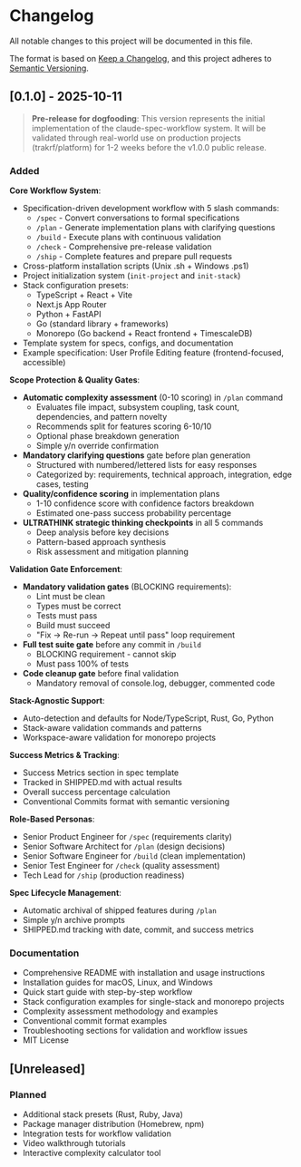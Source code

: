 # Changelog

All notable changes to this project will be documented in this file.

The format is based on [Keep a Changelog](https://keepachangelog.com/en/1.0.0/),
and this project adheres to [Semantic Versioning](https://semver.org/spec/v2.0.0.html).

## [0.1.0] - 2025-10-11

> **Pre-release for dogfooding**: This version represents the initial implementation of the claude-spec-workflow system. It will be validated through real-world use on production projects (trakrf/platform) for 1-2 weeks before the v1.0.0 public release.

### Added

**Core Workflow System**:
- Specification-driven development workflow with 5 slash commands:
  - `/spec` - Convert conversations to formal specifications
  - `/plan` - Generate implementation plans with clarifying questions
  - `/build` - Execute plans with continuous validation
  - `/check` - Comprehensive pre-release validation
  - `/ship` - Complete features and prepare pull requests
- Cross-platform installation scripts (Unix .sh + Windows .ps1)
- Project initialization system (`init-project` and `init-stack`)
- Stack configuration presets:
  - TypeScript + React + Vite
  - Next.js App Router
  - Python + FastAPI
  - Go (standard library + frameworks)
  - Monorepo (Go backend + React frontend + TimescaleDB)
- Template system for specs, configs, and documentation
- Example specification: User Profile Editing feature (frontend-focused, accessible)

**Scope Protection & Quality Gates**:
- **Automatic complexity assessment** (0-10 scoring) in `/plan` command
  - Evaluates file impact, subsystem coupling, task count, dependencies, and pattern novelty
  - Recommends split for features scoring 6-10/10
  - Optional phase breakdown generation
  - Simple y/n override confirmation
- **Mandatory clarifying questions** gate before plan generation
  - Structured with numbered/lettered lists for easy responses
  - Categorized by: requirements, technical approach, integration, edge cases, testing
- **Quality/confidence scoring** in implementation plans
  - 1-10 confidence score with confidence factors breakdown
  - Estimated one-pass success probability percentage
- **ULTRATHINK strategic thinking checkpoints** in all 5 commands
  - Deep analysis before key decisions
  - Pattern-based approach synthesis
  - Risk assessment and mitigation planning

**Validation Gate Enforcement**:
- **Mandatory validation gates** (BLOCKING requirements):
  - Lint must be clean
  - Types must be correct
  - Tests must pass
  - Build must succeed
  - "Fix → Re-run → Repeat until pass" loop requirement
- **Full test suite gate** before any commit in `/build`
  - BLOCKING requirement - cannot skip
  - Must pass 100% of tests
- **Code cleanup gate** before final validation
  - Mandatory removal of console.log, debugger, commented code

**Stack-Agnostic Support**:
- Auto-detection and defaults for Node/TypeScript, Rust, Go, Python
- Stack-aware validation commands and patterns
- Workspace-aware validation for monorepo projects

**Success Metrics & Tracking**:
- Success Metrics section in spec template
- Tracked in SHIPPED.md with actual results
- Overall success percentage calculation
- Conventional Commits format with semantic versioning

**Role-Based Personas**:
- Senior Product Engineer for `/spec` (requirements clarity)
- Senior Software Architect for `/plan` (design decisions)
- Senior Software Engineer for `/build` (clean implementation)
- Senior Test Engineer for `/check` (quality assessment)
- Tech Lead for `/ship` (production readiness)

**Spec Lifecycle Management**:
- Automatic archival of shipped features during `/plan`
- Simple y/n archive prompts
- SHIPPED.md tracking with date, commit, and success metrics

### Documentation
- Comprehensive README with installation and usage instructions
- Installation guides for macOS, Linux, and Windows
- Quick start guide with step-by-step workflow
- Stack configuration examples for single-stack and monorepo projects
- Complexity assessment methodology and examples
- Conventional commit format examples
- Troubleshooting sections for validation and workflow issues
- MIT License

## [Unreleased]

### Planned
- Additional stack presets (Rust, Ruby, Java)
- Package manager distribution (Homebrew, npm)
- Integration tests for workflow validation
- Video walkthrough tutorials
- Interactive complexity calculator tool
